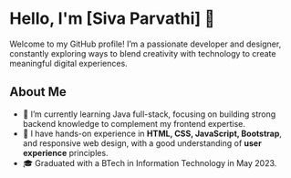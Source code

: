 # Hello, I'm [Siva Parvathi] 👋

Welcome to my GitHub profile! I’m a passionate developer and designer, constantly exploring ways to blend creativity with technology to create meaningful digital experiences.

## About Me

- 🌱 I’m currently learning Java full-stack, focusing on building strong backend knowledge to complement my frontend expertise.
- 💼 I have hands-on experience in **HTML, CSS, JavaScript, Bootstrap**, and responsive web design, with a good understanding of **user experience** principles.
- 🎓 Graduated with a BTech in Information Technology in May 2023.

<!---
Parvathi42/Parvathi42 is a ✨ special ✨ repository because its `README.md` (this file) appears on your GitHub profile.
You can click the Preview link to take a look at your changes.
--->
